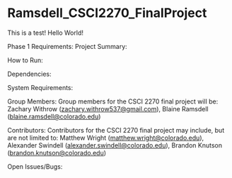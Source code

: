 # Ramsdell_CSCI2270_FinalProject
This is a test! Hello World! 

Phase 1 Requirements:
Project Summary:


How to Run:


Dependencies:


System Requirements:


Group Members:
Group members for the CSCI 2270 final project will be:
Zachary Withrow (zachary.withrow537@gmail.com), 
Blaine Ramsdell (blaine.ramsdell@colorado.edu)

Contributors:
Contributors for the CSCI 2270 final project may include, but are not limited to:
Matthew Wright (matthew.wright@colorado.edu), 
Alexander Swindell (alexander.swindell@colorado.edu), 
Brandon Knutson (brandon.knutson@colorado.edu)

Open Issues/Bugs:

